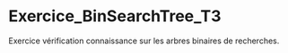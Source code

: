 # Exercice_BinSearchTree_T3
 Exercice vérification connaissance sur les arbres binaires de recherches.
